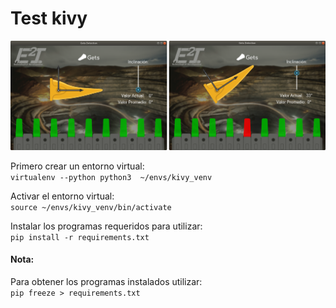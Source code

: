 # Test kivy

<p align="center"><img src="../Imagenes/image4755.png" width="1200px"><p>

Primero crear un entorno virtual:  
``
virtualenv --python python3  ~/envs/kivy_venv
``

Activar el entorno virtual:  
``
source ~/envs/kivy_venv/bin/activate
``

Instalar los programas requeridos para utilizar:  
``
pip install -r requirements.txt
``

#### Nota:
Para obtener los programas instalados utilizar:  
``
pip freeze > requirements.txt
``

